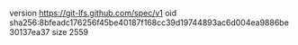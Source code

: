 version https://git-lfs.github.com/spec/v1
oid sha256:8bfeadc176256f45be40187f168cc39d19744893ac6d004ea9886be30137ea37
size 2559
